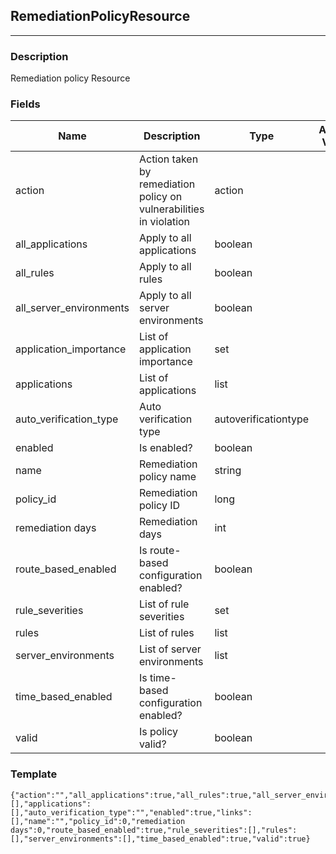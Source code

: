 ## RemediationPolicyResource
---
### Description
Remediation policy Resource
### Fields
| Name | Description | Type | Allowed Values | Required |
| ---- | ----------- | ---- | -------------- | -------- |
| action | Action taken by remediation policy on vulnerabilities in violation | action |  | false |
| all_applications | Apply to all applications | boolean |  | false |
| all_rules | Apply to all rules | boolean |  | false |
| all_server_environments | Apply to all server environments | boolean |  | false |
| application_importance | List of application importance | set |  | false |
| applications | List of applications | list |  | false |
| auto_verification_type | Auto verification type | autoverificationtype |  | false |
| enabled | Is enabled? | boolean |  | false |
| name | Remediation policy name | string |  | false |
| policy_id | Remediation policy ID | long |  | false |
| remediation days | Remediation days | int |  | false |
| route_based_enabled | Is route-based configuration enabled? | boolean |  | false |
| rule_severities | List of rule severities | set |  | false |
| rules | List of rules | list |  | false |
| server_environments | List of server environments | list |  | false |
| time_based_enabled | Is time-based configuration enabled? | boolean |  | false |
| valid | Is policy valid? | boolean |  | false |
### Template
```
{"action":"","all_applications":true,"all_rules":true,"all_server_environments":true,"application_importance":[],"applications":[],"auto_verification_type":"","enabled":true,"links":[],"name":"","policy_id":0,"remediation days":0,"route_based_enabled":true,"rule_severities":[],"rules":[],"server_environments":[],"time_based_enabled":true,"valid":true}
```
